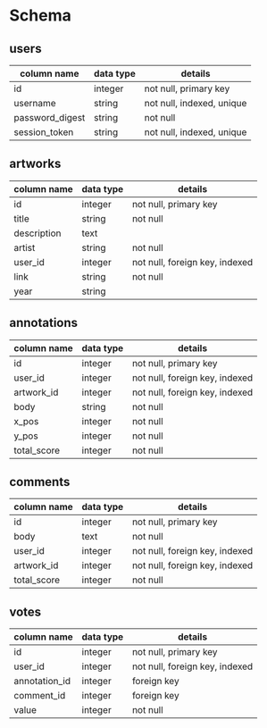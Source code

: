 # Schema

## users
column name     | data type | details
----------------|-----------|-----------------------
id              | integer   | not null, primary key
username        | string    | not null, indexed, unique
password_digest | string    | not null
session_token   | string    | not null, indexed, unique

## artworks
column name | data type | details
------------|-----------|-----------------------
id          | integer   | not null, primary key
title       | string    | not null
description | text      |
artist      | string    | not null
user_id     | integer   | not null, foreign key, indexed
link        | string    | not null
year        | string    |

## annotations
column name | data type | details
------------|-----------|-----------------------
id          | integer   | not null, primary key
user_id     | integer   | not null, foreign key, indexed
artwork_id  | integer   | not null, foreign key, indexed
body        | string    | not null
x_pos       | integer   | not null
y_pos       | integer   | not null
total_score | integer   | not null

## comments
column name   | data type | details
--------------|-----------|-----------------------
id            | integer   | not null, primary key
body          | text      | not null
user_id       | integer   | not null, foreign key, indexed
artwork_id    | integer   | not null, foreign key, indexed
total_score   | integer   | not null

## votes
column name   | data type | details
--------------|-----------|-----------------------
id            | integer   | not null, primary key
user_id       | integer   | not null, foreign key, indexed
annotation_id | integer   | foreign key
comment_id    | integer   | foreign key
value         | integer   | not null
